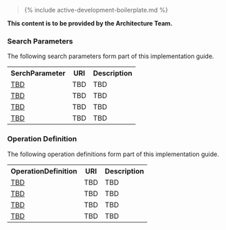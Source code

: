 > {% include active-development-boilerplate.md %}

**This content is to be provided by the Architecture Team.**

### Search Parameters

The following search parameters form part of this implementation guide.

<table class="list" width="100%">
    <tr>
        <th>SerchParameter</th>
        <th>URI</th>
        <th>Description</th>
    </tr>
    <tr>
        <td><a href="TBD">TBD</a></td>
        <td>TBD</td>
        <td>TBD</td>
    </tr>
    <tr>
        <td><a href="TBD">TBD</a></td>
        <td>TBD</td>
        <td>TBD</td>
    </tr>
    <tr>
        <td><a href="TBD">TBD</a></td>
        <td>TBD</td>
        <td>TBD</td>
    </tr>
    <tr>
        <td><a href="TBD">TBD</a></td>
        <td>TBD</td>
        <td>TBD</td>
    </tr>
 </table>



### Operation Definition

The following operation definitions form part of this implementation guide.

<table class="list" width="100%">
    <tr>
        <th>OperationDefinition</th>
        <th>URI</th>
        <th>Description</th>
    </tr>
    <tr>
        <td><a href="TBD">TBD</a></td>
        <td>TBD</td>
        <td>TBD</td>
    </tr>
    <tr>
        <td><a href="TBD">TBD</a></td>
        <td>TBD</td>
        <td>TBD</td>
    </tr>
    <tr>
        <td><a href="TBD">TBD</a></td>
        <td>TBD</td>
        <td>TBD</td>
    </tr>
    <tr>
        <td><a href="TBD">TBD</a></td>
        <td>TBD</td>
        <td>TBD</td>
    </tr>
 </table>
